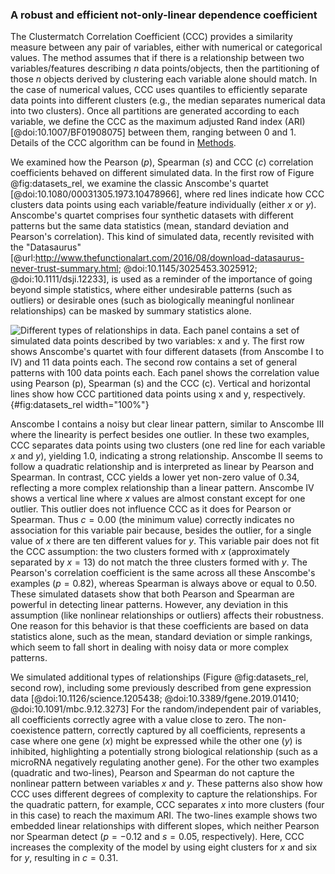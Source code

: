 ### A robust and efficient not-only-linear dependence coefficient

The Clustermatch Correlation Coefficient (CCC) provides a similarity measure between any pair of variables, either with numerical or categorical values.
The method assumes that if there is a relationship between two variables/features describing $n$ data points/objects, then the partitioning of those $n$ objects derived by clustering each variable alone should match.
In the case of numerical values, CCC uses quantiles to efficiently separate data points into different clusters (e.g., the median separates numerical data into two clusters).
Once all partitions are generated according to each variable, we define the CCC as the maximum adjusted Rand index (ARI) [@doi:10.1007/BF01908075] between them, ranging between 0 and 1.
Details of the CCC algorithm can be found in [Methods](#sec:ccc_algo).


We examined how the Pearson ($p$), Spearman ($s$) and CCC ($c$) correlation coefficients behaved on different simulated data.
In the first row of Figure @fig:datasets_rel, we examine the classic Anscombe's quartet [@doi:10.1080/00031305.1973.10478966], where red lines indicate how CCC clusters data points using each variable/feature individually (either $x$ or $y$).
Anscombe's quartet comprises four synthetic datasets with different patterns but the same data statistics (mean, standard deviation and Pearson's correlation).
This kind of simulated data, recently revisited with the "Datasaurus" [@url:http://www.thefunctionalart.com/2016/08/download-datasaurus-never-trust-summary.html; @doi:10.1145/3025453.3025912; @doi:10.1111/dsji.12233], is used as a reminder of the importance of going beyond simple statistics, where either undesirable patterns (such as outliers) or desirable ones (such as biologically meaningful nonlinear relationships) can be masked by summary statistics alone.

![
**Different types of relationships in data.**
Each panel contains a set of simulated data points described by two variables: $x$ and $y$.
The first row shows Anscombe's quartet with four different datasets (from Anscombe I to IV) and 11 data points each.
The second row contains a set of general patterns with 100 data points each.
Each panel shows the correlation value using Pearson ($p$), Spearman ($s$) and the CCC ($c$).
Vertical and horizontal lines show how CCC partitioned data points using $x$ and $y$, respectively.
](images/intro/relationships.svg "Different types of relationships in data"){#fig:datasets_rel width="100%"}

Anscombe I contains a noisy but clear linear pattern, similar to Anscombe III where the linearity is perfect besides one outlier.
In these two examples, CCC separates data points using two clusters (one red line for each variable $x$ and $y$), yielding 1.0, indicating a strong relationship.
Anscombe II seems to follow a quadratic relationship and is interpreted as linear by Pearson and Spearman.
In contrast, CCC yields a lower yet non-zero value of 0.34, reflecting a more complex relationship than a linear pattern.
Anscombe IV shows a vertical line where $x$ values are almost constant except for one outlier.
This outlier does not influence CCC as it does for Pearson or Spearman.
Thus $c=0.00$ (the minimum value) correctly indicates no association for this variable pair because, besides the outlier, for a single value of $x$ there are ten different values for $y$.
This variable pair does not fit the CCC assumption: the two clusters formed with $x$ (approximately separated by $x=13$) do not match the three clusters formed with $y$.
The Pearson's correlation coefficient is the same across all these Anscombe's examples ($p=0.82$), whereas Spearman is always above or equal to 0.50.
These simulated datasets show that both Pearson and Spearman are powerful in detecting linear patterns.
However, any deviation in this assumption (like nonlinear relationships or outliers) affects their robustness.
One reason for this behavior is that these coefficients are based on data statistics alone, such as the mean, standard deviation or simple rankings, which seem to fall short in dealing with noisy data or more complex patterns.


We simulated additional types of relationships (Figure @fig:datasets_rel, second row), including some previously described from gene expression data [@doi:10.1126/science.1205438; @doi:10.3389/fgene.2019.01410; @doi:10.1091/mbc.9.12.3273]
For the random/independent pair of variables, all coefficients correctly agree with a value close to zero.
The non-coexistence pattern, correctly captured by all coefficients, represents a case where one gene ($x$) might be expressed while the other one ($y$) is inhibited, highlighting a potentially strong biological relationship (such as a microRNA negatively regulating another gene).
For the other two examples (quadratic and two-lines), Pearson and Spearman do not capture the nonlinear pattern between variables $x$ and $y$.
These patterns also show how CCC uses different degrees of complexity to capture the relationships.
For the quadratic pattern, for example, CCC separates $x$ into more clusters (four in this case) to reach the maximum ARI.
The two-lines example shows two embedded linear relationships with different slopes, which neither Pearson nor Spearman detect ($p=-0.12$ and $s=0.05$, respectively).
Here, CCC increases the complexity of the model by using eight clusters for $x$ and six for $y$, resulting in $c=0.31$.
